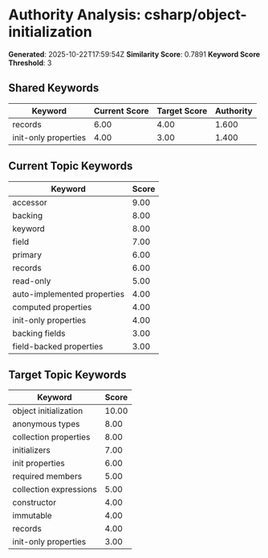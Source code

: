 # Authority Analysis: csharp/object-initialization

**Generated**: 2025-10-22T17:59:54Z
**Similarity Score**: 0.7891
**Keyword Score Threshold**: 3

## Shared Keywords

| Keyword | Current Score | Target Score | Authority |
|---------|---------------|--------------|-----------|
| records | 6.00 | 4.00 | 1.600 |
| init-only properties | 4.00 | 3.00 | 1.400 |

## Current Topic Keywords

| Keyword | Score |
|---------|-------|
| accessor | 9.00 |
| backing | 8.00 |
| keyword | 8.00 |
| field | 7.00 |
| primary | 6.00 |
| records | 6.00 |
| read-only | 5.00 |
| auto-implemented properties | 4.00 |
| computed properties | 4.00 |
| init-only properties | 4.00 |
| backing fields | 3.00 |
| field-backed properties | 3.00 |

## Target Topic Keywords

| Keyword | Score |
|---------|-------|
| object initialization | 10.00 |
| anonymous types | 8.00 |
| collection properties | 8.00 |
| initializers | 7.00 |
| init properties | 6.00 |
| required members | 5.00 |
| collection expressions | 5.00 |
| constructor | 4.00 |
| immutable | 4.00 |
| records | 4.00 |
| init-only properties | 3.00 |

